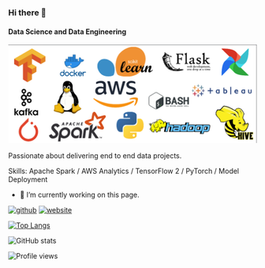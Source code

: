 ### Hi there 👋
#### Data Science and Data Engineering
![Data Science and Data Engineering](https://github.com/deepaksinghea/deepaksinghea/blob/main/Skills.png)

Passionate about delivering end to end data projects.  

Skills: Apache Spark / AWS Analytics / TensorFlow 2 / PyTorch / Model Deployment

- 🔭 I’m currently working on this page. 


[<img src='https://cdn.jsdelivr.net/npm/simple-icons@3.0.1/icons/github.svg' alt='github' height='40'>](https://github.com/deepaksinghea)  [<img src='https://cdn.jsdelivr.net/npm/simple-icons@3.0.1/icons/icloud.svg' alt='website' height='40'>](https://github.com/deepaksinghea)  

[![Top Langs](https://github-readme-stats.vercel.app/api/top-langs/?username=deepaksinghea)](https://github.com/anuraghazra/github-readme-stats)

![GitHub stats](https://github-readme-stats.vercel.app/api?username=deepaksinghea&show_icons=true&theme=radical)  

![Profile views](https://gpvc.arturio.dev/deepaksinghea)  
